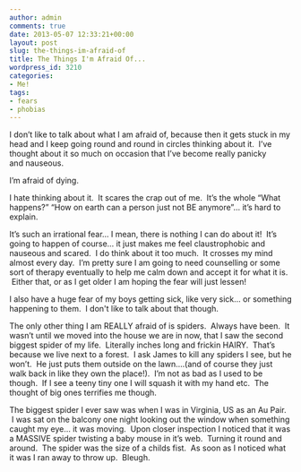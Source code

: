 ```yaml
---
author: admin
comments: true
date: 2013-05-07 12:33:21+00:00
layout: post
slug: the-things-im-afraid-of
title: The Things I'm Afraid Of...
wordpress_id: 3210
categories:
- Me!
tags:
- fears
- phobias
---
```


I don’t like to talk about what I am afraid of, because then it gets stuck in my head and I keep going round and round in circles thinking about it.  I’ve thought about it so much on occasion that I’ve become really panicky and nauseous.

I’m afraid of dying.

I hate thinking about it.  It scares the crap out of me.  It’s the whole “What happens?” “How on earth can a person just not BE anymore”… it’s hard to explain.

It’s such an irrational fear… I mean, there is nothing I can do about it!  It’s going to happen of course… it just makes me feel claustrophobic and nauseous and scared.  I do think about it too much.  It crosses my mind almost every day.  I’m pretty sure I am going to need counselling or some sort of therapy eventually to help me calm down and accept it for what it is.  Either that, or as I get older I am hoping the fear will just lessen!

I also have a huge fear of my boys getting sick, like very sick... or something happening to them.  I don't like to talk about that though.

The only other thing I am REALLY afraid of is spiders.  Always have been.  It wasn’t until we moved into the house we are in now, that I saw the second biggest spider of my life.  Literally inches long and frickin HAIRY.  That’s because we live next to a forest.  I ask James to kill any spiders I see, but he won’t.  He just puts them outside on the lawn….(and of course they just walk back in like they own the place!).  I’m not as bad as I used to be though.  If I see a teeny tiny one I will squash it with my hand etc.  The thought of big ones terrifies me though.

The biggest spider I ever saw was when I was in Virginia, US as an Au Pair.  I was sat on the balcony one night looking out the window when something caught my eye… it was moving.  Upon closer inspection I noticed that it was a MASSIVE spider twisting a baby mouse in it’s web.  Turning it round and around.  The spider was the size of a childs fist.  As soon as I noticed what it was I ran away to throw up.  Bleugh.
